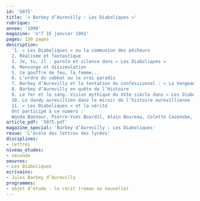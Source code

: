 ```yaml
---
id: '5075'
title: '« Barbey d’Aurevilly : Les Diaboliques »'
rubrique: ''
annee: '1990'
magazine: 'n°7 15 janvier 1991'
pages: 150 pages
description: 
  '1. « Les Diaboliques » ou la communion des pécheurs
  2. Réalisme et fantastique
  3. Je, tu, il : parole et silence dans « Les Diaboliques »
  4. Mensonge et dissimulation
  5. Ce gouffre de feu, la femme...
  6. L’ordre du sabbat ou le vrai paradis
  7. Barbey d’Aurevilly et la tentation du confessionnal : « La Vengeance d’une femme »
  8. Barbey d’Aurevilly en quête de l’Histoire
  9. Le fer et le sang. Vision mythique du XVIe siècle dans « Les Diaboliques »
  10. Le dandy aurevillien dans le miroir de l’histoire aurevillienne
  11. « Les Diaboliques » et la vérité
  Ont participé à ce numéro :
  Wanda Bannour, Pierre-Yves Bourdil, Alain Boureau, Colette Cazenobe, Michèle Clément, Antonia Fonyi, Dominique Millet-Gérard, Yves Pihan, Jean Sémolué, Philippe Tessier et Pierre Tranouez'
article_pdf: '5075.pdf'
magazine_special: 'Barbey d’Aurevilly : Les Diaboliques'
revue: 'L’école des lettres des lycées'
disciplines:
- lettres
niveau_etudes:
- seconde
oeuvres:
- Les Diaboliques
ecrivains:
- Jules Barbey d’Aurevilly
programmes:
- objet d’étude - le récit (roman ou nouvelle)
---
```

